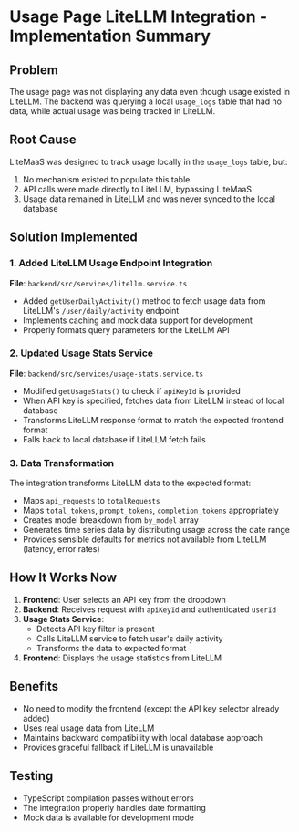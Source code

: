# Usage Page LiteLLM Integration - Implementation Summary

## Problem
The usage page was not displaying any data even though usage existed in LiteLLM. The backend was querying a local `usage_logs` table that had no data, while actual usage was being tracked in LiteLLM.

## Root Cause
LiteMaaS was designed to track usage locally in the `usage_logs` table, but:
1. No mechanism existed to populate this table
2. API calls were made directly to LiteLLM, bypassing LiteMaaS
3. Usage data remained in LiteLLM and was never synced to the local database

## Solution Implemented

### 1. Added LiteLLM Usage Endpoint Integration
**File**: `backend/src/services/litellm.service.ts`
- Added `getUserDailyActivity()` method to fetch usage data from LiteLLM's `/user/daily/activity` endpoint
- Implements caching and mock data support for development
- Properly formats query parameters for the LiteLLM API

### 2. Updated Usage Stats Service
**File**: `backend/src/services/usage-stats.service.ts`
- Modified `getUsageStats()` to check if `apiKeyId` is provided
- When API key is specified, fetches data from LiteLLM instead of local database
- Transforms LiteLLM response format to match the expected frontend format
- Falls back to local database if LiteLLM fetch fails

### 3. Data Transformation
The integration transforms LiteLLM data to the expected format:
- Maps `api_requests` to `totalRequests`
- Maps `total_tokens`, `prompt_tokens`, `completion_tokens` appropriately
- Creates model breakdown from `by_model` array
- Generates time series data by distributing usage across the date range
- Provides sensible defaults for metrics not available from LiteLLM (latency, error rates)

## How It Works Now

1. **Frontend**: User selects an API key from the dropdown
2. **Backend**: Receives request with `apiKeyId` and authenticated `userId`
3. **Usage Stats Service**: 
   - Detects API key filter is present
   - Calls LiteLLM service to fetch user's daily activity
   - Transforms the data to expected format
4. **Frontend**: Displays the usage statistics from LiteLLM

## Benefits
- No need to modify the frontend (except the API key selector already added)
- Uses real usage data from LiteLLM
- Maintains backward compatibility with local database approach
- Provides graceful fallback if LiteLLM is unavailable

## Testing
- TypeScript compilation passes without errors
- The integration properly handles date formatting
- Mock data is available for development mode